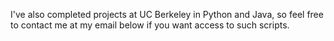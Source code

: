 I've also completed projects at UC Berkeley in Python and Java, so feel free to contact me at my email below if you want access to such scripts.
